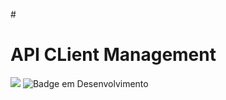#<h1>API CLient Management</h1>

<img src="https://img.shields.io/badge/version-1.0-green"> ![Badge em Desenvolvimento](http://img.shields.io/static/v1?label=STATUS&message=EM%20DESENVOLVIMENTO&color=GREEN&style=for-the-badge)
